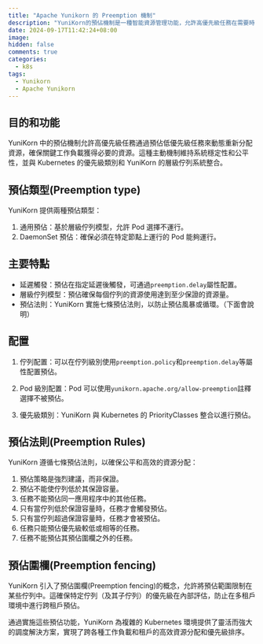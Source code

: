 ```yaml
---
title: "Apache Yunikorn 的 Preemption 機制"
description: "YuniKorn的預佔機制是一種智能資源管理功能，允許高優先級任務在需要時自動獲取資源，以確保關鍵工作負載的效能和系統整體的資源利用率。"
date: 2024-09-17T11:42:24+08:00
image:
hidden: false
comments: true
categories:
  - k8s
tags:
  - Yunikorn
  - Apache Yunikorn
---
```


## 目的和功能

YuniKorn 中的預佔機制允許高優先級任務通過預佔低優先級任務來動態重新分配資源，確保關鍵工作負載獲得必要的資源。這種主動機制維持系統穩定性和公平性，並與 Kubernetes 的優先級類別和 YuniKorn 的層級佇列系統整合。

## 預佔類型(Preemption type)

YuniKorn 提供兩種預佔類型：

1. 通用預佔：基於層級佇列模型，允許 Pod 選擇不運行。
2. DaemonSet 預佔：確保必須在特定節點上運行的 Pod 能夠運行。

## 主要特點

- 延遲觸發：預佔在指定延遲後觸發，可通過`preemption.delay`屬性配置。
- 層級佇列模型：預佔確保每個佇列的資源使用達到至少保證的資源量。
- 預佔法則：YuniKorn 實施七條預佔法則，以防止預佔風暴或循環。（下面會說明）

## 配置

1. 佇列配置：可以在佇列級別使用`preemption.policy`和`preemption.delay`等屬性配置預佔。

2. Pod 級別配置：Pod 可以使用`yunikorn.apache.org/allow-preemption`註釋選擇不被預佔。

3. 優先級類別：YuniKorn 與 Kubernetes 的 PriorityClasses 整合以進行預佔。

## 預佔法則(Preemption Rules)

YuniKorn 遵循七條預佔法則，以確保公平和高效的資源分配：

1. 預佔策略是強烈建議，而非保證。
2. 預佔不能使佇列低於其保證容量。
3. 任務不能預佔同一應用程序中的其他任務。
4. 只有當佇列低於保證容量時，任務才會觸發預佔。
5. 只有當佇列超過保證容量時，任務才會被預佔。
6. 任務只能預佔優先級較低或相等的任務。
7. 任務不能預佔其預佔圍欄之外的任務。

## 預佔圍欄(Preemption fencing)

YuniKorn 引入了預佔圍欄(Preemption fencing)的概念，允許將預佔範圍限制在某些佇列中。這確保特定佇列（及其子佇列）的優先級在內部評估，防止在多租戶環境中進行跨租戶預佔。

通過實施這些預佔功能，YuniKorn 為複雜的 Kubernetes 環境提供了靈活而強大的調度解決方案，實現了跨各種工作負載和租戶的高效資源分配和優先級排序。
